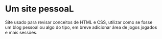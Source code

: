 # Um site pessoaL

Site usado para revisar conceitos de HTML e CSS, utilizar como se fosse um blog pessoal ou algo do tipo, em breve adicionar área de jogos jogados e mais sessões.
